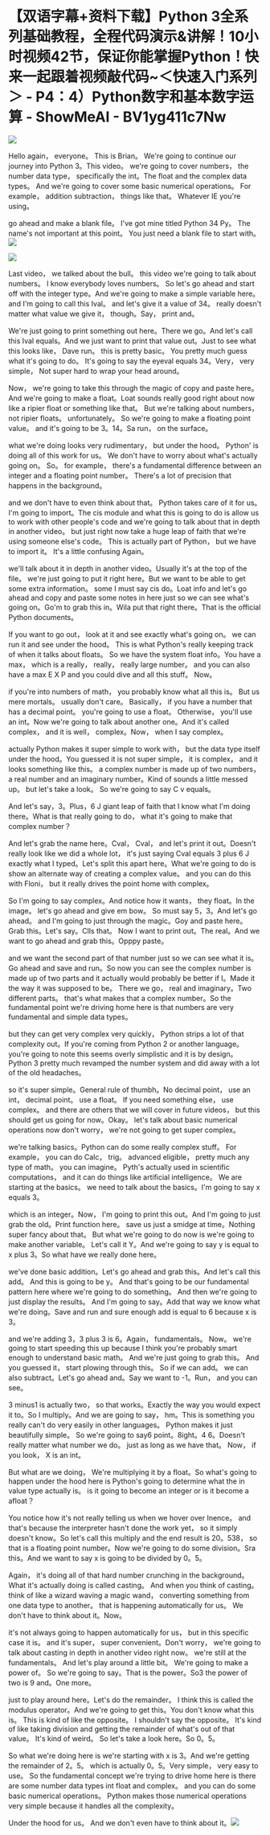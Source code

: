 # 【双语字幕+资料下载】Python 3全系列基础教程，全程代码演示&讲解！10小时视频42节，保证你能掌握Python！快来一起跟着视频敲代码~＜快速入门系列＞ - P4：4）Python数字和基本数字运算 - ShowMeAI - BV1yg411c7Nw

![](img/e2a2ef70500f8f1cdc876642882b0f9c_0.png)

Hello again， everyone。 This is Brian。 We're going to continue our journey into Python 3。This video。 we're going to cover numbers， the number data type， specifically the int。The float and the complex data types。 And we're going to cover some basic numerical operations。 For example， addition subtraction， things like that。 Whatever IE you're using。

 go ahead and make a blank file。 I've got mine titled Python 34 Py。 The name's not important at this point。 You just need a blank file to start with。![](img/e2a2ef70500f8f1cdc876642882b0f9c_2.png)

![](img/e2a2ef70500f8f1cdc876642882b0f9c_3.png)

Last video， we talked about the bull。 this video we're going to talk about numbers。 I know everybody loves numbers。 So let's go ahead and start off with the integer type。And we're going to make a simple variable here。 and I'm going to call this Ival。 and let's give it a value of 34。 really doesn't matter what value we give it， though。Say， print and。

We're just going to print something out here。There we go。And let's call this Ival equals。And we just want to print that value out。Just to see what this looks like， Dave run。 this is pretty basic。 You pretty much guess what it's going to do。 It's going to say the eyeval equals 34。Very， very simple， Not super hard to wrap your head around。

 Now， we're going to take this through the magic of copy and paste here。And we're going to make a float。Loat sounds really good right about now like a ripier float or something like that。 But we're talking about numbers， not ripier floats。 unfortunately。 So we're going to make a floating point value。 and it's going to be 3。14。Sa run， on the surface。

 what we're doing looks very rudimentary， but under the hood。 Python' is doing all of this work for us。 We don't have to worry about what's actually going on。 So。 for example， there's a fundamental difference between an integer and a floating point number。 There's a lot of precision that happens in the background。

 and we don't have to even think about that。 Python takes care of it for us。I'm going to import。The cis module and what this is going to do is allow us to work with other people's code and we're going to talk about that in depth in another video。 but just right now take a huge leap of faith that we're using someone else's code。 This is actually part of Python， but we have to import it。 It's a little confusing Again。

 we'll talk about it in depth in another video。Usually it's at the top of the file。 we're just going to put it right here。But we want to be able to get some extra information。 some I must say cis do。Loat info and let's go ahead and copy and paste some notes in here just so we can see what's going on。Go'm to grab this in。Wila put that right there。That is the official Python documents。

 If you want to go out， look at it and see exactly what's going on。 we can run it and see under the hood。 This is what Python's really keeping track of when it talks about floats。 So we have the system float info。You have a max， which is a really， really， really large number。 and you can also have a max E X P and you could dive and all this stuff。 Now。

 if you're into numbers of math， you probably know what all this is。 But us mere mortals。 usually don't care。 Basically， if you have a number that has a decimal point。 you're going to use a float。 Otherwise， you'll use an int。Now we're going to talk about another one。And it's called complex， and it is well， complex。Now， when I say complex。

 actually Python makes it super simple to work with， but the data type itself under the hood。You guessed it is not super simple， it is complex， and it looks something like this。 a complex number is made up of two numbers， a real number and an imaginary number。Kind of sounds a little messed up。 but let's take a look。 So we're going to say C v equals。

And let's say，3。Plus，6 J giant leap of faith that I know what I'm doing there。What is that really going to do， what it's going to make that complex number？

And let's grab the name here。Cval， Cval， and let's print it out。Doesn't really look like we did a whole lot， it's just saying Cval equals 3 plus 6 J exactly what I typed。Let's split this apart here。What we're going to do is show an alternate way of creating a complex value。 and you can do this with Floni， but it really drives the point home with complex。

So I'm going to say complex。And notice how it wants， they float。In the image。 let's go ahead and give em bow。 So must say 5，3。And let's go ahead。 and I'm going to just through the magic。Goy and paste here。Grab this。Let's say。Clls that。 Now I want to print out。The real。And we want to go ahead and grab this。Opppy paste。

 and we want the second part of that number just so we can see what it is。Go ahead and save and run。So now you can see the complex number is made up of two parts and it actually would probably be better if I。Made it the way it was supposed to be。 There we go， real and imaginary。Two different parts。 that's what makes that a complex number。So the fundamental point we're driving home here is that numbers are very fundamental and simple data types。

 but they can get very complex very quickly， Python strips a lot of that complexity out。If you're coming from Python 2 or another language。 you're going to note this seems overly simplistic and it is by design。 Python 3 pretty much revamped the number system and did away with a lot of the old headaches。

 so it's super simple。General rule of thumbh。No decimal point， use an int， decimal point。 use a float。 If you need something else， use complex。 and there are others that we will cover in future videos， but this should get us going for now。Okay。 let's talk about basic numerical operations now don't worry， we're not going to get super complex。

 we're talking basics。Python can do some really complex stuff。 For example， you can do Calc， trig。 advanced eligible， pretty much any type of math。 you can imagine。 Pyth's actually used in scientific computations， and it can do things like artificial intelligence。 We are starting at the basics。 we need to talk about the basics。I'm going to say x equals 3。

 which is an integer。Now， I'm going to print this out。And I'm going to just grab the old。Print function here。 save us just a smidge at time。Nothing super fancy about that。 But what we're going to do now is we're going to make another variable。 Let's call it Y。And we're going to say y is equal to x plus 3。So what have we really done here。

 we've done basic addition。Let's go ahead and grab this。And let's call this add。 And this is going to be y。 And that's going to be our fundamental pattern here where we're going to do something。 And then we're going to just display the results。 And I'm going to say。Add that way we know what we're doing。Save and run and sure enough add is equal to 6 because x is 3。

 and we're adding 3，3 plus 3 is 6。Again， fundamentals。 Now。 we're going to start speeding this up because I think you're probably smart enough to understand basic math。 And we're just going to grab this。 And you guessed it， start plowing through this。 So if we can add。 we can also subtract。Let's go ahead and。Say we want to -1。Run， and you can see。

3 minus1 is actually two， so that works。Exactly the way you would expect it to。So I multiply。And we are going to say， hm。This is something you really can't do very easily in other languages。 Python makes it just beautifully simple。 So we're going to say6 point。8ight。4 6。Doesn't really matter what number we do。 just as long as we have that。 Now， if you look， X is an int。

 But what are we doing， We're multiplying it by a float。So what's going to happen under the hood here is Python's going to determine what the in value type actually is。 is it going to become an integer or is it become a afloat？

You notice how it's not really telling us when we hover over Inence。 and that's because the interpreter hasn't done the work yet， so it simply doesn't know。So let's call this multiply and the end result is 20。538， so that is a floating point number。Now we're going to do some division。Sra this。And we want to say x is going to be divided by 0。5。

Again， it's doing all of that hard number crunching in the background。 What it's actually doing is called casting。 And when you think of casting。 think of like a wizard waving a magic wand， converting something from one data type to another。 that is happening automatically for us。 We don't have to think about it。Now。

 it's not always going to happen automatically for us， but in this specific case it is。 and it's super， super convenient。Don't worry， we're going to talk about casting in depth in another video right now。 we're still at the fundamentals。 And let's play around a little bit。 We're going to make a power of。 So we're going to say。That is the power。So3 the power of  two is 9 and。One more。

 just to play around here。Let's do the remainder。 I think this is called the modulus operator。And we're going to get this。You don't know what this is。 This is kind of like the opposite。 I shouldn't say the opposite。 It's kind of like taking division and getting the remainder of what's out of that value。 It's kind of weird。 So let's take a look here。So 0。5。

 So what we're doing here is we're starting with x is 3。And we're getting the remainder of 2。5。 which is actually 0。5。Very simple， very easy to use。 So the fundamental concept we're trying to drive home here is there are some number data types int float and complex。 and you can do some basic numerical operations。 Python makes those numerical operations very simple because it handles all the complexity。

Under the hood for us。 And we don't even have to think about it。![](img/e2a2ef70500f8f1cdc876642882b0f9c_5.png)